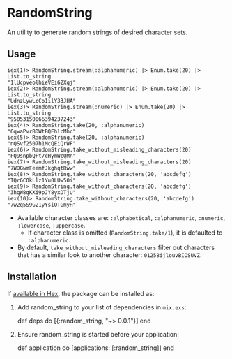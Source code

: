 # RandomString

An utility to generate random strings of desired character sets.

## Usage

```
iex(1)> RandomString.stream(:alphanumeric) |> Enum.take(20) |> List.to_string
"1lUcpveolhieVEi62Xqj"
iex(2)> RandomString.stream(:alphanumeric) |> Enum.take(20) |> List.to_string
"UdnzLywLcCo1ilY33JHA"
iex(3)> RandomString.stream(:numeric) |> Enum.take(20) |> List.to_string
"95053150066394237243"
iex(4)> RandomString.take(20, :alphanumeric)
"6qwaPvrBDWtBQEhlcMhc"
iex(5)> RandomString.take(20, :alphanumeric)
"nQSvf2507h1McQEiQrWF"
iex(6)> RandomString.take_without_misleading_characters(20)
"FQ9snpbQFt7cHymWcQMn"
iex(7)> RandomString.take_without_misleading_characters(20)
"7WDGwmFeemfJkghqtRww"
iex(8)> RandomString.take_without_characters(20, 'abcdefg')
"TQrGCOkLlz1Yu0LUw50i"
iex(9)> RandomString.take_without_characters(20, 'abcdefg')
"3hqW8qKXi9pJY8yxDTjU"
iex(10)> RandomString.take_without_characters(20, 'abcdefg')
"7w2q5S9G21yYsiOTGmyH"
```

- Available character classes are: `:alphabetical`, `:alphanumeric`, `:numeric`, `:lowercase`, `:uppercase`.
    - If character class is omitted (`RandomString.take/1`), it is defaulted to `:alphanumeric`.
- By default, `take_without_misleading_characters` filter out characters that has a similar look to another character: `01258ijlouvBIOSUVZ`.

## Installation

If [available in Hex](https://hex.pm/docs/publish), the package can be installed as:

  1. Add random_string to your list of dependencies in `mix.exs`:

        def deps do
          [{:random_string, "~> 0.0.1"}]
        end

  2. Ensure random_string is started before your application:

        def application do
          [applications: [:random_string]]
        end
